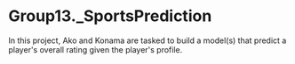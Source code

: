 # Group13._SportsPrediction
In this project, Ako and Konama are tasked to build a model(s) that predict a player's overall rating given the player's profile.
